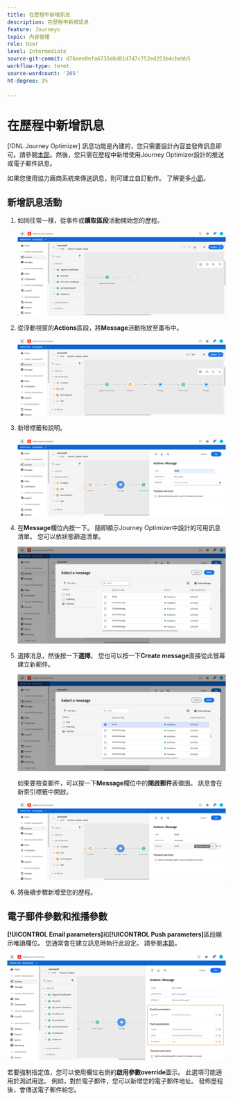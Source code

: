 ```yaml
---
title: 在歷程中新增訊息
description: 在歷程中新增訊息
feature: Journeys
topic: 內容管理
role: User
level: Intermediate
source-git-commit: d76eee0efa6735d6d81d7d7c752ed253b4cbebb5
workflow-type: tm+mt
source-wordcount: '265'
ht-degree: 3%

---
```


# 在歷程中新增訊息

[!DNL Journey Optimizer] 訊息功能是內建的，您只需要設計內容並發佈訊息即可。請參閱[本節](../get-started-content.md)。然後，您只需在歷程中新增使用Journey Optimizer設計的推送或電子郵件訊息。

如果您使用協力廠商系統來傳送訊息，則可建立自訂動作。 了解更多[小節](../action/action.md)。

## 新增訊息活動

1. 如同往常一樣，從事件或&#x200B;**讀取區段**&#x200B;活動開始您的歷程。

   ![](../assets/jo-message0.png)

1. 從浮動視窗的&#x200B;**Actions**&#x200B;區段，將&#x200B;**Message**&#x200B;活動拖放至畫布中。

   ![](../assets/jo-message1.png)

1. 新增標籤和說明。

   ![](../assets/jo-message2.png)

1. 在&#x200B;**Message**&#x200B;欄位內按一下。 隨即顯示Journey Optimizer中設計的可用訊息清單。 您可以依狀態篩選清單。

   ![](../assets/jo-message3.png)

1. 選擇消息，然後按一下&#x200B;**選擇**。 您也可以按一下&#x200B;**Create message**&#x200B;直接從此螢幕建立新郵件。

   ![](../assets/jo-message4-ter.png)

   如果要檢查郵件，可以按一下&#x200B;**Message**&#x200B;欄位中的&#x200B;**開啟郵件**&#x200B;表徵圖。 訊息會在新索引標籤中開啟。

   ![](../assets/jo-message4-bis.png)

1. 將後續步驟新增至您的歷程。

## 電子郵件參數和推播參數

**[!UICONTROL Email parameters]**&#x200B;和&#x200B;**[!UICONTROL Push parameters]**&#x200B;區段顯示唯讀欄位。 您通常會在建立訊息時執行此設定。 請參閱[本節](../get-started-content.md)。

![](../assets/jo-message4.png)

若要強制指定值，您可以使用欄位右側的&#x200B;**啟用參數override**&#x200B;圖示。 此選項可能適用於測試用途。 例如，對於電子郵件，您可以新增您的電子郵件地址。 發佈歷程後，會傳送電子郵件給您。

